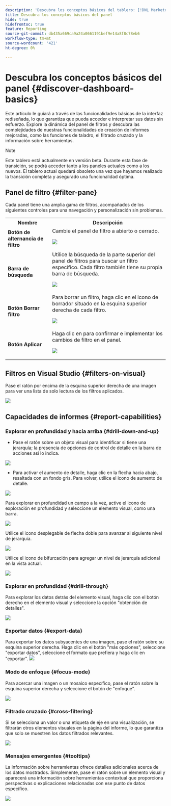 ```yaml
---
description: 'Descubra los conceptos básicos del tablero: [!DNL Marketo Measure] - Producto'
title: Descubra los conceptos básicos del panel
hide: true
hidefromtoc: true
feature: Reporting
source-git-commit: db435a669ca9a24a0661191bef9e14a8f8c78eb6
workflow-type: tm+mt
source-wordcount: '421'
ht-degree: 0%

---
```


# Descubra los conceptos básicos del panel {#discover-dashboard-basics}

Este artículo le guiará a través de las funcionalidades básicas de la interfaz rediseñada, lo que garantiza que pueda acceder e interpretar sus datos sin esfuerzo. Explore la dinámica del panel de filtros y descubra las complejidades de nuestras funcionalidades de creación de informes mejoradas, como las funciones de taladro, el filtrado cruzado y la información sobre herramientas.

>[!NOTE]
>
>Este tablero está actualmente en versión beta. Durante esta fase de transición, se podrá acceder tanto a los paneles actuales como a los nuevos. El tablero actual quedará obsoleto una vez que hayamos realizado la transición completa y asegurado una funcionalidad óptima.

## Panel de filtro {#filter-pane}

Cada panel tiene una amplia gama de filtros, acompañados de los siguientes controles para una navegación y personalización sin problemas.

<table style="table-layout:auto"> 
 <tbody> 
  <tr> 
   <th>Nombre</th> 
   <th>Descripción</th>
  </tr> 
  <tr> 
   <td><b>Botón de alternancia de filtro</b></td>
   <td>Cambie el panel de filtro a abierto o cerrado.
   <p><img src="assets/discover-dashboard-basics-1.png"></td>
  </tr>
  <tr> 
   <td><b>Barra de búsqueda</b></td>
   <td>Utilice la búsqueda de la parte superior del panel de filtros para buscar un filtro específico. Cada filtro también tiene su propia barra de búsqueda.
   <p><img src="assets/discover-dashboard-basics-2.png"></td>
  </tr>
   <tr> 
   <td><b>Botón Borrar filtro</b></td>
   <td>Para borrar un filtro, haga clic en el icono de borrador situado en la esquina superior derecha de cada filtro.
   <p><img src="assets/discover-dashboard-basics-3.png"></td>
  </tr>
  <tr> 
   <td><b>Botón Aplicar</b></td>
   <td>Haga clic en para confirmar e implementar los cambios de filtro en el panel.
   <p><img src="assets/discover-dashboard-basics-3a.png"></td>
  </tr>
 </tbody> 
</table>

## Filtros en Visual Studio {#filters-on-visual}

Pase el ratón por encima de la esquina superior derecha de una imagen para ver una lista de solo lectura de los filtros aplicados.

![](assets/discover-dashboard-basics-3b.png)

## Capacidades de informes {#report-capabilities}

### Explorar en profundidad y hacia arriba {#drill-down-and-up}

* Pase el ratón sobre un objeto visual para identificar si tiene una jerarquía; la presencia de opciones de control de detalle en la barra de acciones así lo indica.

![](assets/discover-dashboard-basics-4.png)

* Para activar el aumento de detalle, haga clic en la flecha hacia abajo, resaltada con un fondo gris. Para volver, utilice el icono de aumento de detalle.

![](assets/discover-dashboard-basics-5.png)

Para explorar en profundidad un campo a la vez, active el icono de exploración en profundidad y seleccione un elemento visual, como una barra.

![](assets/discover-dashboard-basics-6.gif)

Utilice el icono desplegable de flecha doble para avanzar al siguiente nivel de jerarquía.

![](assets/discover-dashboard-basics-7.gif)

Utilice el icono de bifurcación para agregar un nivel de jerarquía adicional en la vista actual.

![](assets/discover-dashboard-basics-8.gif)

### Explorar en profundidad {#drill-through}

Para explorar los datos detrás del elemento visual, haga clic con el botón derecho en el elemento visual y seleccione la opción &quot;obtención de detalles&quot;.

![](assets/discover-dashboard-basics-9.gif)

### Exportar datos {#export-data}

Para exportar los datos subyacentes de una imagen, pase el ratón sobre su esquina superior derecha. Haga clic en el botón &quot;más opciones&quot;, seleccione &quot;exportar datos&quot;, seleccione el formato que prefiera y haga clic en &quot;exportar&quot;.
![](assets/discover-dashboard-basics-10.gif)

### Modo de enfoque {#focus-mode}

Para acercar una imagen o un mosaico específico, pase el ratón sobre la esquina superior derecha y seleccione el botón de &quot;enfoque&quot;.

![](assets/discover-dashboard-basics-11.gif)

### Filtrado cruzado {#cross-filtering}

Si se selecciona un valor o una etiqueta de eje en una visualización, se filtrarán otros elementos visuales en la página del informe, lo que garantiza que solo se muestren los datos filtrados relevantes.

![](assets/discover-dashboard-basics-12.gif)

### Mensajes emergentes {#tooltips}

La información sobre herramientas ofrece detalles adicionales acerca de los datos mostrados. Simplemente, pase el ratón sobre un elemento visual y aparecerá una información sobre herramientas contextual que proporciona perspectivas o explicaciones relacionadas con ese punto de datos específico.

![](assets/discover-dashboard-basics-13.gif)
